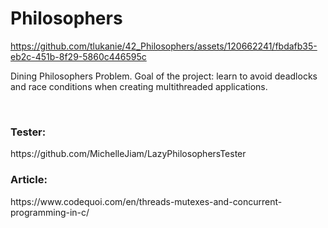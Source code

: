# Philosophers
https://github.com/tlukanie/42_Philosophers/assets/120662241/fbdafb35-eb2c-451b-8f29-5860c446595c
<p>Dining Philosophers Problem. Goal of the project: learn to avoid deadlocks and race conditions when creating multithreaded applications.</p><br>
<h3>Tester:</h3> https://github.com/MichelleJiam/LazyPhilosophersTester<br>
<h3>Article:</h3> https://www.codequoi.com/en/threads-mutexes-and-concurrent-programming-in-c/
